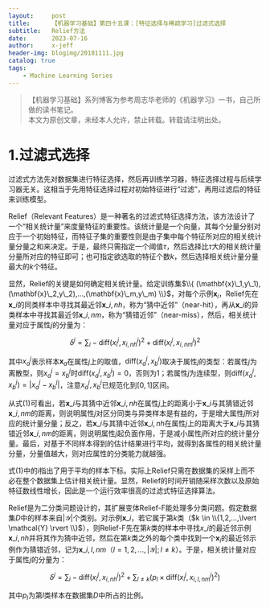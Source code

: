 ```yaml
---
layout:     post
title:      【机器学习基础】第四十五课：[特征选择与稀疏学习]过滤式选择
subtitle:   Relief方法
date:       2023-07-16
author:     x-jeff
header-img: blogimg/20181111.jpg
catalog: true
tags:
    - Machine Learning Series
---
```

>【机器学习基础】系列博客为参考周志华老师的《机器学习》一书，自己所做的读书笔记。  
>本文为原创文章，未经本人允许，禁止转载。转载请注明出处。

# 1.过滤式选择

过滤式方法先对数据集进行特征选择，然后再训练学习器，特征选择过程与后续学习器无关。这相当于先用特征选择过程对初始特征进行“过滤”，再用过滤后的特征来训练模型。

Relief（Relevant Features）是一种著名的过滤式特征选择方法，该方法设计了一个“相关统计量”来度量特征的重要性。该统计量是一个向量，其每个分量分别对应于一个初始特征，而特征子集的重要性则是由子集中每个特征所对应的相关统计量分量之和来决定。于是，最终只需指定一个阈值$\tau$，然后选择比$\tau$大的相关统计量分量所对应的特征即可；也可指定欲选取的特征个数$k$，然后选择相关统计量分量最大的$k$个特征。

显然，Relief的关键是如何确定相关统计量。给定训练集$\\{ (\mathbf{x}\_1,y\_1),(\mathbf{x}\_2,y\_2),...,(\mathbf{x}\_m,y\_m) \\}$，对每个示例$\mathbf{x}_i$，Relief先在$\mathbf{x}\_i$的同类样本中寻找其最近邻$\mathbf{x}\_{i,nh}$，称为“猜中近邻”（near-hit），再从$\mathbf{x}\_i$的异类样本中寻找其最近邻$\mathbf{x}\_{i,nm}$，称为“猜错近邻”（near-miss），然后，相关统计量对应于属性$j$的分量为：

$$\delta^j = \sum_{i} -\text{diff} (x_i^j,x_{i,nh}^j)^2+\text{diff} (x_i^j,x_{i,nm}^j)^2 \tag{1}$$

其中$x_a^j$表示样本$\mathbf{x}_a$在属性$j$上的取值，$\text{diff}(x_a^j,x_b^j)$取决于属性$j$的类型：若属性$j$为离散型，则$x_a^j=x_b^j$时$\text{diff}(x_a^j,x_b^j)=0$，否则为1；若属性$j$为连续型，则$\text{diff}(x_a^j,x_b^j)=\lvert x_a^j-x_b^j \rvert$，注意$x_a^j,x_b^j$已规范化到$[0,1]$区间。

从式(1)可看出，若$\mathbf{x}\_i$与其猜中近邻$\mathbf{x}\_{i,nh}$在属性$j$上的距离小于$\mathbf{x}\_i$与其猜错近邻$\mathbf{x}\_{i,nm}$的距离，则说明属性$j$对区分同类与异类样本是有益的，于是增大属性$j$所对应的统计量分量；反之，若$\mathbf{x}\_i$与其猜中近邻$\mathbf{x}\_{i,nh}$在属性$j$上的距离大于$\mathbf{x}\_i$与其猜错近邻$\mathbf{x}\_{i,nm}$的距离，则说明属性$j$起负面作用，于是减小属性$j$所对应的统计量分量。最后，对基于不同样本得到的估计结果进行平均，就得到各属性的相关统计量分量，分量值越大，则对应属性的分类能力就越强。

式(1)中的$i$指出了用于平均的样本下标。实际上Relief只需在数据集的采样上而不必在整个数据集上估计相关统计量。显然，Relief的时间开销随采样次数以及原始特征数线性增长，因此是一个运行效率很高的过滤式特征选择算法。

Relief是为二分类问题设计的，其扩展变体Relief-F能处理多分类问题。假定数据集$D$中的样本来自$\lvert \mathcal{Y} \rvert$个类别。对示例$\mathbf{x}\_i$，若它属于第$k$类（$k \in \\{1,2,...,\lvert  \mathcal{Y} \rvert \\}$），则Relief-F先在第$k$类的样本中寻找$x\_i$的最近邻示例$\mathbf{x}\_{i,nh}$并将其作为猜中近邻，然后在第$k$类之外的每个类中找到一个$\mathbf{x}_i$的最近邻示例作为猜错近邻，记为$\mathbf{x}\_{i,l,nm}$（$l=1,2,...,\lvert \mathcal{Y} \rvert; l\neq k$）。于是，相关统计量对应于属性$j$的分量为：

$$\delta^j = \sum_i - \text{diff}(x_i^j,x_{i,nh}^j)^2 + \sum_{l\neq k} (p_l \times \text{diff} (x_i^j,x_{i,l,nm}^j)^2) \tag{2}$$

其中$p_l$为第$l$类样本在数据集$D$中所占的比例。